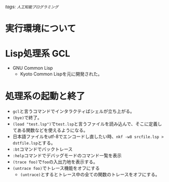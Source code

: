 ###### tags: `人工知能プログラミング`

# 実行環境について
# Lisp処理系 GCL
- GNU Common Lisp
	- Kyoto Common Lispを元に開発された。
# 処理系の起動と終了
- `gcl`と言うコマンドでインタラクティばシェルが立ち上がる。
- `(bye)`で終了。
- `(load "test.lsp")`で`test.lsp`と言うファイルを読み込んで、そこに定義してある関数などを使えるようになる。
- 日本語ファイルをutf-8でエンコードし直したい時、`nkf -w8 srcfile.lsp > dstfile.lsp`とする。
- `:bt`コマンドでバックトレース
- `:help`コマンドでデバッグモードのコマンド一覧を表示
- `(trace foo)`で`foo`の入出力地を表示する。
- `(untrace foo)`でトレース機能をオフにする
	- `(untrace)`とするとトレース中の全ての関数のトレースをオフにする。
